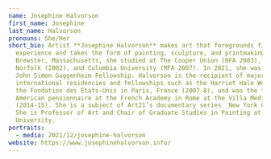 ```yaml
---
name: Josephine Halvorson
first_name: Josephine
last_name: Halvorson
pronouns: She/Her
short_bio: Artist **Josephine Halvorson** makes art that foregrounds firsthand
  experience and takes the form of painting, sculpture, and printmaking. Born in
  Brewster, Massachusetts, she studied at The Cooper Union (BFA 2003), Yale
  Norfolk (2002), and Columbia University (MFA 2007). In 2021, she was awarded a
  John Simon Guggenheim Fellowship. Halvorson is the recipient of major
  international residencies and fellowships such as the Harriet Hale Woolley at
  the Fondation des États-Unis in Paris, France (2007-8), and was the first
  American pensionnaire at the French Academy in Rome at the Villa Medici
  (2014-15). She is a subject of Art21’s documentary series _New York Close Up_.
  She is Professor of Art and Chair of Graduate Studies in Painting at Boston
  University.
portraits:
  - media: 2021/12/josephine-halvorson
website: https://www.josephinehalvorson.info/
---
```


